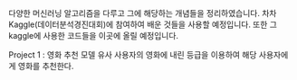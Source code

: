 다양한 머신러닝 알고리즘을 다루고 그에 해당하는 개념들을 정리하였습니다. 차차 Kaggle(데이터분석경진대회)에 참여하여 배운 것들을 사용할 예정입니다. 또한 그 kaggle에 사용한 코드들을 이곳에 올릴 예정입니다.


Project 1 : 영화 추천 모델
유사 사용자의 영화에 내린 등급을 이용하여 해당 사용자에게 영화를 추천한다.